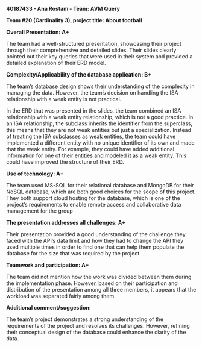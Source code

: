 **40187433 - Ana Rostam - Team: AVM Query**

**Team #20 (Cardinality 3),  project title: About football**

**Overall Presentation: A+**

The team had a well-structured presentation, showcasing their project through their comprehensive and detailed slides. Their slides clearly pointed out their key queries that were used in their system and provided a detailed explanation of their ERD model.

**Complexity/Applicability of the database application: B+**

The team’s database design shows their understanding of the complexity in managing the data. However, the team’s decision on handling the ISA relationship with a weak entity is not practical. 

In the ERD that was presented in the slides, the team combined an ISA relationship with a weak entity relationship, which is not a good practice. In an ISA relationship, the subclass inherits the identifier from the superclass, this means that they are not weak entities but just a specialization. Instead of treating the ISA subclasses as weak entities, the team could have implemented a different entity with no unique identifier of its own and made that the weak entity. For example, they could have added additional information for one of their entities and modeled it as a weak entity. This could have improved the structure of their ERD. 

**Use of technology: A+**

The team used MS-SQL for their relational database and MongoDB for their NoSQL database, which are both good choices for the scope of this project. They both support cloud hosting for the database, which is one of the project’s requirements to enable remote access and collaborative data management for the group

**The presentation addresses all challenges: A+**

Their presentation provided a good understanding of the challenge they faced with the API’s data limit and how they had to change the API they used multiple times in order to find one that can help them populate the database for the size that was required by the project.

**Teamwork and participation: A+**

The team did not mention how the work was divided between them during the implementation phase. However, based on their participation and distribution of the presentation among all three members, it appears that the workload was separated fairly among them.

**Additional comment/suggestion:**

The team’s project demonstrates a strong understanding of the requirements of the project and resolves its challenges. However, refining their conceptual design of the database could enhance the clarity of the data.
